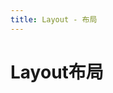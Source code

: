 ```yaml
---
title: Layout - 布局
---
```


# Layout布局

<ClientOnly>
  <layout-demos></layout-demos>
</ClientOnly>

<layout-attributes></layout-attributes>